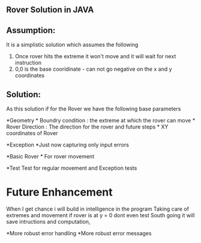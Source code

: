 Rover Solution in JAVA
------------------------

Assumption:
-----------
It is a simplistic solution which assumes the following 
1) Once rover hits the extreme it won't move and it will wait for next instruction 
2) 0,0 is the base cooridinate - can not go negative on the x and y coordinates 


Solution:
--------
As this solution if for the Rover we have the following base parameters 

 *Geometry
		* Boundry condition : the extreme at  which the rover can move 
		* Rover Direction : The direction for the rover and future steps 
		* XY coordinates of Rover 
		
 *Exception 
 		*Just now capturing only input errors 
 		
 *Basic Rover 
 	 	* For rover movement 
 	 	
  *Test
  	Test for regular movement and Exception tests
  	
 Future Enhancement
 ==================
 
When I get chance i will build in intelligence in the program 
Taking care of extremes and movement if rover is at y = 0 dont even test South going it will save intructions and computation,

*More robust error handling 
*More robust error messages

